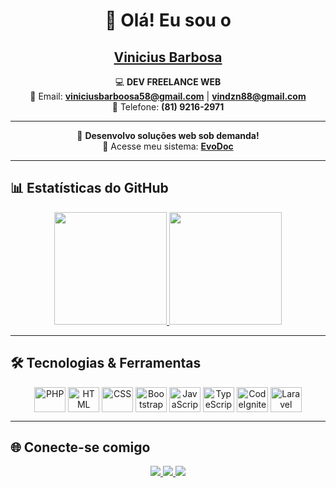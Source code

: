 <div align="center">

  # 👋 Olá! Eu sou o 
  ## [Vinicius Barbosa](https://www.linkedin.com/in/vinicius-barboosa-2542b0251/)
  
  💻 **DEV FREELANCE WEB**  
  📧 Email: **viniciusbarboosa58@gmail.com** | **vindzn88@gmail.com**  
  📱 Telefone: **(81) 9216-2971**  

  ---
  
  🚀 **Desenvolvo soluções web sob demanda!**  
  🔗 Acesse meu sistema: **[EvoDoc](https://evodoc.com.br/index.php/login)**  

</div>

---

## 📊 Estatísticas do GitHub
<div align="center">
  <a href="https://github.com/viniciusbarboosa">
    <img height="180em" src="https://github-readme-stats.vercel.app/api?username=viniciusbarboosa&count_private=true&include_all_commits=true&show_icons=true&theme=radical&hide_border=true"/>
    <img height="180em" src="https://github-readme-stats.vercel.app/api/top-langs/?username=viniciusbarboosa&layout=compact&langs_count=7&theme=radical&hide_border=true"/>
  </a>
</div>

---

## 🛠️ Tecnologias & Ferramentas
<div align="center">
  
  <img align="center" alt="PHP" height="40" width="50" src="https://cdn.jsdelivr.net/gh/devicons/devicon/icons/php/php-original.svg">
  <img align="center" alt="HTML" height="40" width="50" src="https://cdn.jsdelivr.net/gh/devicons/devicon/icons/html5/html5-original.svg">
  <img align="center" alt="CSS" height="40" width="50" src="https://cdn.jsdelivr.net/gh/devicons/devicon/icons/css3/css3-original.svg">
  <img align="center" alt="Bootstrap" height="40" width="50" src="https://cdn.jsdelivr.net/gh/devicons/devicon/icons/bootstrap/bootstrap-plain.svg">
  <img align="center" alt="JavaScript" height="40" width="50" src="https://cdn.jsdelivr.net/gh/devicons/devicon/icons/javascript/javascript-original.svg">
  <img align="center" alt="TypeScript" height="40" width="50" src="https://cdn.jsdelivr.net/gh/devicons/devicon/icons/typescript/typescript-original.svg">
  <img align="center" alt="CodeIgniter" height="40" width="50" src="https://cdn.jsdelivr.net/gh/devicons/devicon/icons/codeigniter/codeigniter-plain.svg">
  <img align="center" alt="Laravel" height="40" width="50" src="https://cdn.jsdelivr.net/gh/devicons/devicon/icons/laravel/laravel-plain.svg">
  
</div>

---

## 🌐 Conecte-se comigo
<div align="center">
  <a href="https://www.linkedin.com/in/vinicius-barboosa-2542b0251/" target="_blank">
    <img src="https://img.shields.io/badge/-LinkedIn-%230077B5?style=for-the-badge&logo=linkedin&logoColor=white">
  </a> 
  <a href="https://github.com/viniciusbarboosa" target="_blank">
    <img src="https://img.shields.io/badge/-GitHub-%23181717?style=for-the-badge&logo=github&logoColor=white">
  </a>
  <a href="https://evodoc.com.br/index.php/login" target="_blank">
    <img src="https://img.shields.io/badge/-EvoDoc-%233399FF?style=for-the-badge&logo=googlechrome&logoColor=white">
  </a>
</div>
